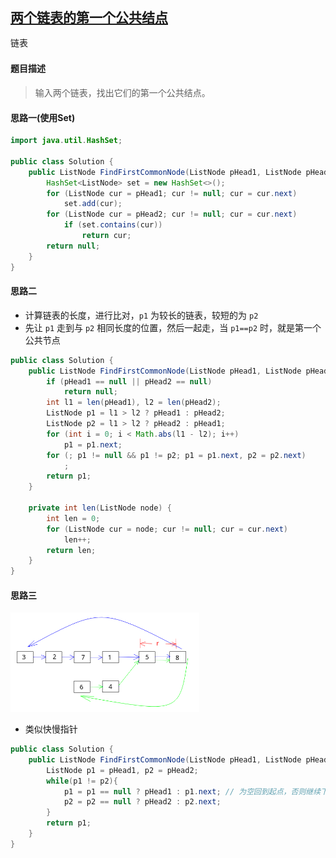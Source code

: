## [两个链表的第一个公共结点](https://www.nowcoder.com/practice/6ab1d9a29e88450685099d45c9e31e46)

<code style="color: var(--vscode-textPreformat-foreground); font-family: Menlo, Monaco, Consolas, &quot;Droid Sans Mono&quot;, &quot;Courier New&quot;, monospace, &quot;Droid Sans Fallback&quot;; font-size: 14px; line-height: 19px;">链表</code>

#### 题目描述

> 输入两个链表，找出它们的第一个公共结点。

#### 思路一(使用Set)
```java
import java.util.HashSet;

public class Solution {
    public ListNode FindFirstCommonNode(ListNode pHead1, ListNode pHead2) {
        HashSet<ListNode> set = new HashSet<>();
        for (ListNode cur = pHead1; cur != null; cur = cur.next)
            set.add(cur);
        for (ListNode cur = pHead2; cur != null; cur = cur.next)
            if (set.contains(cur))
                return cur;
        return null;
    }
}
```
#### 思路二
* 计算链表的长度，进行比对，`p1` 为较长的链表，较短的为 `p2`
* 先让 `p1` 走到与 `p2` 相同长度的位置，然后一起走，当 `p1==p2` 时，就是第一个公共节点
```java
public class Solution {
    public ListNode FindFirstCommonNode(ListNode pHead1, ListNode pHead2) {
        if (pHead1 == null || pHead2 == null)
            return null;
        int l1 = len(pHead1), l2 = len(pHead2);
        ListNode p1 = l1 > l2 ? pHead1 : pHead2;
        ListNode p2 = l1 > l2 ? pHead2 : pHead1;
        for (int i = 0; i < Math.abs(l1 - l2); i++)
            p1 = p1.next;
        for (; p1 != null && p1 != p2; p1 = p1.next, p2 = p2.next)
            ;
        return p1;
    }

    private int len(ListNode node) {
        int len = 0;
        for (ListNode cur = node; cur != null; cur = cur.next)
            len++;
        return len;
    }
}
```

#### 思路三

<img width="60%" src="./images/36_s.png">

* 类似快慢指针
```java
public class Solution {
    public ListNode FindFirstCommonNode(ListNode pHead1, ListNode pHead2) {
        ListNode p1 = pHead1, p2 = pHead2;
        while(p1 != p2){
            p1 = p1 == null ? pHead1 : p1.next; // 为空回到起点，否则继续下一个
            p2 = p2 == null ? pHead2 : p2.next;
        }
        return p1;
    }
}
```
